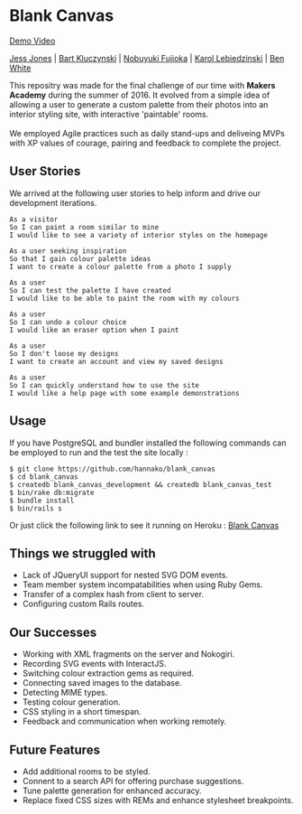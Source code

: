 # **Blank Canvas**

[Demo Video](https://vimeo.com/183908628)

<a href="https://github.com/hannako">Jess Jones</a> | <a href="https://github.com/bkluczynski">Bart Kluczynski</a> | <a href="https://github.com/nfabacus">Nobuyuki Fujioka</a> | <a href="https://github.com/liskowsky">Karol Lebiedzinski</a> | <a href="https://github.com/benjamin-white">Ben White</a>

This repositry was made for the final challenge of our time with **Makers Academy** during the summer of 2016.
It evolved from a simple idea of allowing a user to generate a custom palette from their photos into an interior styling site, with interactive 'paintable' rooms.<br><br>
We employed Agile practices such as daily stand-ups and deliveing MVPs with XP values of courage, pairing and feedback to complete the project.


## **User Stories**
We arrived at the following user stories to help inform and drive our development iterations.

    As a visitor
    So I can paint a room similar to mine
    I would like to see a variety of interior styles on the homepage

    As a user seeking inspiration
    So that I gain colour palette ideas
    I want to create a colour palette from a photo I supply

    As a user
    So I can test the palette I have created
    I would like to be able to paint the room with my colours

    As a user
    So I can undo a colour choice
    I would like an eraser option when I paint

    As a user
    So I don't loose my designs
    I want to create an account and view my saved designs

    As a user
    So I can quickly understand how to use the site
    I would like a help page with some example demonstrations

## **Usage**

If you have PostgreSQL and bundler installed the following commands can be employed to run and the test the site locally :

    $ git clone https://github.com/hannako/blank_canvas
    $ cd blank_canvas
    $ createdb blank_canvas_development && createdb blank_canvas_test
    $ bin/rake db:migrate
    $ bundle install
    $ bin/rails s

Or just click the following link to see it running on Heroku :
 <a href="https://blank-canvas-application.herokuapp.com/">Blank Canvas</a>


## **Things we struggled with**

* Lack of JQueryUI support for nested SVG DOM events.
* Team member system incompatabilities when using Ruby Gems.
* Transfer of a complex hash from client to server.
* Configuring custom Rails routes.

## **Our Successes**

* Working with XML fragments on the server and Nokogiri.
* Recording SVG events with InteractJS.
* Switching colour extraction gems as required.
* Connecting saved images to the database.
* Detecting MIME types.
* Testing colour generation.
* CSS styling in a short timespan.
* Feedback and communication when working remotely.

## **Future Features**

* Add additional rooms to be styled.
* Connent to a search API for offering purchase suggestions.
* Tune palette generation for enhanced accuracy.
* Replace fixed CSS sizes with REMs and enhance stylesheet breakpoints.
